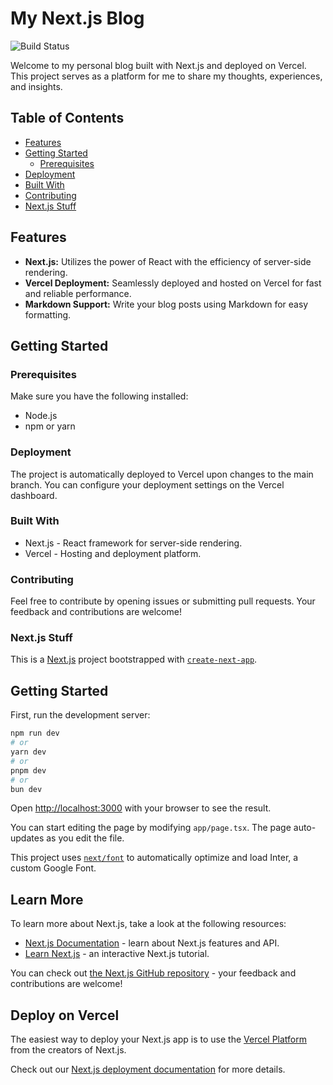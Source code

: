 # My Next.js Blog

![Build Status](https://img.shields.io/badge/build-passing-brightgreen)

Welcome to my personal blog built with Next.js and deployed on Vercel. This project serves as a platform for me to share my thoughts, experiences, and insights.

## Table of Contents

- [Features](#features)
- [Getting Started](#getting-started)
  - [Prerequisites](#prerequisites)
- [Deployment](#deployment)
- [Built With](#built-with)
- [Contributing](#contributing)
- [Next.js Stuff](#nextjs)

## Features

- **Next.js:** Utilizes the power of React with the efficiency of server-side rendering.
- **Vercel Deployment:** Seamlessly deployed and hosted on Vercel for fast and reliable performance.
- **Markdown Support:** Write your blog posts using Markdown for easy formatting.

## Getting Started

### Prerequisites

Make sure you have the following installed:

- Node.js
- npm or yarn

### Deployment

The project is automatically deployed to Vercel upon changes to the main branch. You can configure your deployment settings on the Vercel dashboard.

### Built With

- Next.js - React framework for server-side rendering.
- Vercel - Hosting and deployment platform.

### Contributing

Feel free to contribute by opening issues or submitting pull requests. Your feedback and contributions are welcome!

### Next.js Stuff

This is a [Next.js](https://nextjs.org/) project bootstrapped with [`create-next-app`](https://github.com/vercel/next.js/tree/canary/packages/create-next-app).

## Getting Started

First, run the development server:

```bash
npm run dev
# or
yarn dev
# or
pnpm dev
# or
bun dev
```

Open [http://localhost:3000](http://localhost:3000) with your browser to see the result.

You can start editing the page by modifying `app/page.tsx`. The page auto-updates as you edit the file.

This project uses [`next/font`](https://nextjs.org/docs/basic-features/font-optimization) to automatically optimize and load Inter, a custom Google Font.

## Learn More

To learn more about Next.js, take a look at the following resources:

- [Next.js Documentation](https://nextjs.org/docs) - learn about Next.js features and API.
- [Learn Next.js](https://nextjs.org/learn) - an interactive Next.js tutorial.

You can check out [the Next.js GitHub repository](https://github.com/vercel/next.js/) - your feedback and contributions are welcome!

## Deploy on Vercel

The easiest way to deploy your Next.js app is to use the [Vercel Platform](https://vercel.com/new?utm_medium=default-template&filter=next.js&utm_source=create-next-app&utm_campaign=create-next-app-readme) from the creators of Next.js.

Check out our [Next.js deployment documentation](https://nextjs.org/docs/deployment) for more details.
